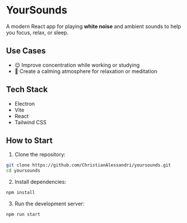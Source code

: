 # YourSounds

A modern React app for playing **white noise** and ambient sounds to help you focus, relax, or sleep.

## Use Cases

- 😌 Improve concentration while working or studying
- 🍃 Create a calming atmosphere for relaxation or meditation

## Tech Stack

- Electron
- Vite
- React
- Tailwind CSS

## How to Start

1. Clone the repository:

```bash
git clone https://github.com/ChristianAlessandri/yoursounds.git
cd yoursounds
```

2. Install dependencies:

```bash
npm install
```

3. Run the development server:

```bash
npm run start
```
